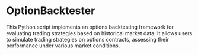 # OptionBacktester
This Python script implements an options backtesting framework for evaluating trading strategies based on historical market data. It allows users to simulate trading strategies on options contracts, assessing their performance under various market conditions.
